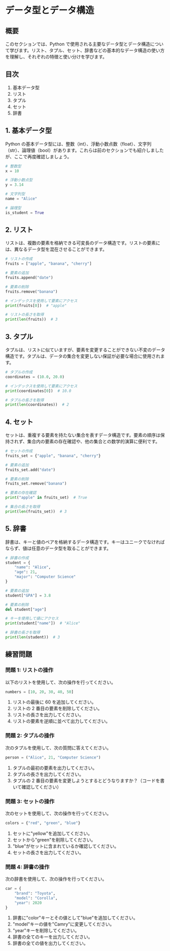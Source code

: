 # データ型とデータ構造

## 概要

このセクションでは、Python で使用される主要なデータ型とデータ構造について学びます。リスト、タプル、セット、辞書などの基本的なデータ構造の使い方を理解し、それぞれの特徴と使い分けを学びます。

## 目次

1. 基本データ型
2. リスト
3. タプル
4. セット
5. 辞書

## 1. 基本データ型

Python の基本データ型には、整数（int）、浮動小数点数（float）、文字列（str）、論理値（bool）があります。これらは前のセクションでも紹介しましたが、ここで再度確認しましょう。

```python
# 整数型
x = 10

# 浮動小数点型
y = 3.14

# 文字列型
name = "Alice"

# 論理型
is_student = True
```

## 2. リスト

リストは、複数の要素を格納できる可変長のデータ構造です。リストの要素には、異なるデータ型を混在させることができます。

```py
# リストの作成
fruits = ["apple", "banana", "cherry"]

# 要素の追加
fruits.append("date")

# 要素の削除
fruits.remove("banana")

# インデックスを使用して要素にアクセス
print(fruits[0])  # "apple"

# リストの長さを取得
print(len(fruits))  # 3
```

## 3. タプル

タプルは、リストに似ていますが、要素を変更することができない不変のデータ構造です。タプルは、データの集合を変更しない保証が必要な場合に使用されます。

```py
# タプルの作成
coordinates = (10.0, 20.0)

# インデックスを使用して要素にアクセス
print(coordinates[0])  # 10.0

# タプルの長さを取得
print(len(coordinates))  # 2
```

## 4. セット

セットは、重複する要素を持たない集合を表すデータ構造です。要素の順序は保持されず、集合内の要素の存在確認や、他の集合との数学的演算に便利です。

```py
# セットの作成
fruits_set = {"apple", "banana", "cherry"}

# 要素の追加
fruits_set.add("date")

# 要素の削除
fruits_set.remove("banana")

# 要素の存在確認
print("apple" in fruits_set)  # True

# 集合の長さを取得
print(len(fruits_set))  # 3

```

## 5. 辞書

辞書は、キーと値のペアを格納するデータ構造です。キーはユニークでなければならず、値は任意のデータ型を取ることができます。

```py
# 辞書の作成
student = {
    "name": "Alice",
    "age": 21,
    "major": "Computer Science"
}

# 要素の追加
student["GPA"] = 3.8

# 要素の削除
del student["age"]

# キーを使用して値にアクセス
print(student["name"])  # "Alice"

# 辞書の長さを取得
print(len(student))  # 3

```

## 練習問題

### 問題 1: リストの操作

以下のリストを使用して、次の操作を行ってください。

```py
numbers = [10, 20, 30, 40, 50]
```

1. リストの最後に 60 を追加してください。
2. リストの 2 番目の要素を削除してください。
3. リストの長さを出力してください。
4. リストの要素を逆順に並べて出力してください。

### 問題 2: タプルの操作

次のタプルを使用して、次の質問に答えてください。

```py
person = ("Alice", 21, "Computer Science")
```

1. タプルの最初の要素を出力してください。
2. タプルの長さを出力してください。
3. タプルの 2 番目の要素を変更しようとするとどうなりますか？（コードを書いて確認してください）

### 問題 3: セットの操作

次のセットを使用して、次の操作を行ってください。

```py
colors = {"red", "green", "blue"}
```

1. セットに"yellow"を追加してください。
2. セットから"green"を削除してください。
3. "blue"がセットに含まれているか確認してください。
4. セットの長さを出力してください。

### 問題 4: 辞書の操作

次の辞書を使用して、次の操作を行ってください。

```py
car = {
    "brand": "Toyota",
    "model": "Corolla",
    "year": 2020
}
```

1. 辞書に"color"キーとその値として"blue"を追加してください。
2. "model"キーの値を"Camry"に変更してください。
3. "year"キーを削除してください。
4. 辞書の全てのキーを出力してください。
5. 辞書の全ての値を出力してください。
